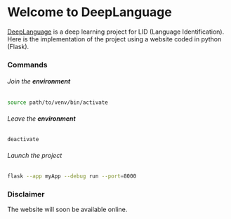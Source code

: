 # Welcome to DeepLanguage

<a href="github.com/Zoko91/deepLanguage">DeepLanguage</a> is a deep learning project for LID (Language Identification).
Here is the implementation of the project using a website coded in python (Flask).

### Commands

###### Join the **environment**
```bash
source path/to/venv/bin/activate
```
###### Leave the **environment**

```bash
deactivate
```
###### Launch the project
```bash 
flask --app myApp --debug run --port=8000
```

### Disclaimer
The website will soon be available online.
